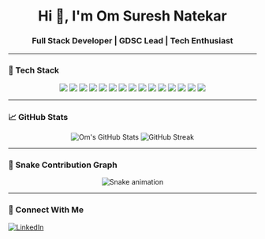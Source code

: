 <h1 align="center">Hi 👋, I'm Om Suresh Natekar</h1>
<h3 align="center">Full Stack Developer | GDSC Lead | Tech Enthusiast</h3>

---

### 🚀 Tech Stack

<p align="center">
  <!-- Frontend -->
  <img src="https://img.shields.io/badge/HTML5-E34F26?style=flat&logo=html5&logoColor=white"/>
  <img src="https://img.shields.io/badge/CSS3-1572B6?style=flat&logo=css3&logoColor=white"/>
  <img src="https://img.shields.io/badge/Bootstrap-7952B3?style=flat&logo=bootstrap&logoColor=white"/>
  <img src="https://img.shields.io/badge/JavaScript-F7DF1E?style=flat&logo=javascript&logoColor=black"/>
  <img src="https://img.shields.io/badge/DOM-323330?style=flat&logo=webcomponents.org&logoColor=white"/>

  <!-- Backend -->
  <img src="https://img.shields.io/badge/Node.js-339933?style=flat&logo=nodedotjs&logoColor=white"/>
  <img src="https://img.shields.io/badge/Express.js-000000?style=flat&logo=express&logoColor=white"/>
  <img src="https://img.shields.io/badge/SQL-003B57?style=flat&logo=mysql&logoColor=white"/>
  <img src="https://img.shields.io/badge/MongoDB-47A248?style=flat&logo=mongodb&logoColor=white"/>

  <!-- Frameworks & Tools -->
  <img src="https://img.shields.io/badge/React-20232A?style=flat&logo=react&logoColor=61DAFB"/>
  <img src="https://img.shields.io/badge/Tailwind_CSS-38B2AC?style=flat&logo=tailwind-css&logoColor=white"/>
  <img src="https://img.shields.io/badge/Java-007396?style=flat&logo=java&logoColor=white"/>
  <img src="https://img.shields.io/badge/AWS-232F3E?style=flat&logo=amazon-aws&logoColor=white"/>
  <img src="https://img.shields.io/badge/Docker-2496ED?style=flat&logo=docker&logoColor=white"/>
  <img src="https://img.shields.io/badge/Kubernetes-326CE5?style=flat&logo=kubernetes&logoColor=white"/>
</p>

---

### 📈 GitHub Stats

<p align="center">
  <img src="https://github-readme-stats.vercel.app/api?username=om-natekar&show_icons=true&theme=radical" alt="Om's GitHub Stats"/>
  <img src="https://github-readme-streak-stats.herokuapp.com/?user=om-natekar&theme=radical" alt="GitHub Streak"/>
</p>

---

### 🐍 Snake Contribution Graph

<p align="center">
  <img src="https://raw.githubusercontent.com/om-natekar/om-natekar/output/github-contribution-grid-snake.svg" alt="Snake animation"/>
</p>

---

### 🔗 Connect With Me
[![LinkedIn](https://img.shields.io/badge/LinkedIn-blue?style=flat&logo=linkedin&logoColor=white)](https://linkedin.com/in/om-natekar)
